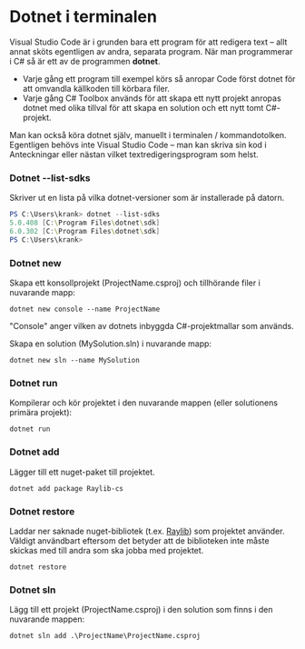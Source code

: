 # Dotnet i terminalen

Visual Studio Code är i grunden bara ett program för att redigera text – allt annat sköts egentligen av andra, separata program. När man programmerar i C# så är ett av de programmen **dotnet**.

* Varje gång ett program till exempel körs så anropar Code först dotnet för att omvandla källkoden till körbara filer.
* Varje gång C# Toolbox används för att skapa ett nytt projekt anropas dotnet med olika tillval för att skapa en solution och ett nytt tomt C#-projekt.

Man kan också köra dotnet själv, manuellt i terminalen / kommandotolken. Egentligen behövs inte Visual Studio Code – man kan skriva sin kod i Anteckningar eller nästan vilket textredigeringsprogram som helst.

### Dotnet --list-sdks

Skriver ut en lista på vilka dotnet-versioner som är installerade på datorn.

```powershell
PS C:\Users\krank> dotnet --list-sdks
5.0.408 [C:\Program Files\dotnet\sdk]
6.0.302 [C:\Program Files\dotnet\sdk]
PS C:\Users\krank>
```

### Dotnet new

Skapa ett konsollprojekt (ProjectName.csproj) och tillhörande filer i nuvarande mapp:

```
dotnet new console --name ProjectName
```

"Console" anger vilken av dotnets inbyggda C#-projektmallar som används.

Skapa en solution (MySolution.sln) i nuvarande mapp:

```
dotnet new sln --name MySolution
```

### Dotnet run

Kompilerar och kör projektet i den nuvarande mappen (eller solutionens primära projekt):

```
dotnet run
```

### Dotnet add

Lägger till ett nuget-paket till projektet.

```
dotnet add package Raylib-cs
```

### Dotnet restore

Laddar ner saknade nuget-bibliotek (t.ex. [Raylib](../grafik/raylib/)) som projektet använder. Väldigt användbart eftersom det betyder att de biblioteken inte måste skickas med till andra som ska jobba med projektet.

```
dotnet restore
```

### Dotnet sln

Lägg till ett projekt (ProjectName.csproj) i den solution som finns i den nuvarande mappen:

```
dotnet sln add .\ProjectName\ProjectName.csproj
```

